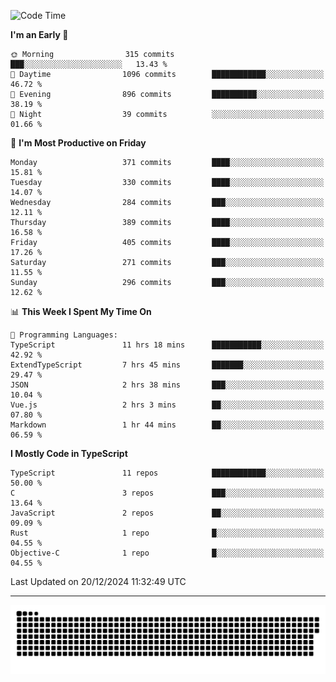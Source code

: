 <!--
<picture>
  <source
    srcset="https://github-readme-stats.vercel.app/api?username=kevinxft&show_icons=true&theme=dark"
    media="(prefers-color-scheme: dark)"
  />
  <source
    srcset="https://github-readme-stats.vercel.app/api?username=kevinxft&show_icons=true"
    media="(prefers-color-scheme: light), (prefers-color-scheme: no-preference)"
  />
  <img src="https://github-readme-stats.vercel.app/api?username=kevinxft&show_icons=true" />
</picture>
-->

<!--START_SECTION:waka-->
![Code Time](http://img.shields.io/badge/Code%20Time-2%2C904%20hrs%2048%20mins-blue)

**I'm an Early 🐤** 

```text
🌞 Morning                315 commits         ███░░░░░░░░░░░░░░░░░░░░░░   13.43 % 
🌆 Daytime                1096 commits        ████████████░░░░░░░░░░░░░   46.72 % 
🌃 Evening                896 commits         ██████████░░░░░░░░░░░░░░░   38.19 % 
🌙 Night                  39 commits          ░░░░░░░░░░░░░░░░░░░░░░░░░   01.66 % 
```
📅 **I'm Most Productive on Friday** 

```text
Monday                   371 commits         ████░░░░░░░░░░░░░░░░░░░░░   15.81 % 
Tuesday                  330 commits         ████░░░░░░░░░░░░░░░░░░░░░   14.07 % 
Wednesday                284 commits         ███░░░░░░░░░░░░░░░░░░░░░░   12.11 % 
Thursday                 389 commits         ████░░░░░░░░░░░░░░░░░░░░░   16.58 % 
Friday                   405 commits         ████░░░░░░░░░░░░░░░░░░░░░   17.26 % 
Saturday                 271 commits         ███░░░░░░░░░░░░░░░░░░░░░░   11.55 % 
Sunday                   296 commits         ███░░░░░░░░░░░░░░░░░░░░░░   12.62 % 
```


📊 **This Week I Spent My Time On** 

```text
💬 Programming Languages: 
TypeScript               11 hrs 18 mins      ███████████░░░░░░░░░░░░░░   42.92 % 
ExtendTypeScript         7 hrs 45 mins       ███████░░░░░░░░░░░░░░░░░░   29.47 % 
JSON                     2 hrs 38 mins       ███░░░░░░░░░░░░░░░░░░░░░░   10.04 % 
Vue.js                   2 hrs 3 mins        ██░░░░░░░░░░░░░░░░░░░░░░░   07.80 % 
Markdown                 1 hr 44 mins        ██░░░░░░░░░░░░░░░░░░░░░░░   06.59 % 
```

**I Mostly Code in TypeScript** 

```text
TypeScript               11 repos            ████████████░░░░░░░░░░░░░   50.00 % 
C                        3 repos             ███░░░░░░░░░░░░░░░░░░░░░░   13.64 % 
JavaScript               2 repos             ██░░░░░░░░░░░░░░░░░░░░░░░   09.09 % 
Rust                     1 repo              █░░░░░░░░░░░░░░░░░░░░░░░░   04.55 % 
Objective-C              1 repo              █░░░░░░░░░░░░░░░░░░░░░░░░   04.55 % 
```




 Last Updated on 20/12/2024 11:32:49 UTC
<!--END_SECTION:waka-->

---

<picture>
  <source media="(prefers-color-scheme: dark)" srcset="https://raw.githubusercontent.com/kevinxft/kevinxft/output/github-contribution-grid-snake-dark.svg">
  <source media="(prefers-color-scheme: light)" srcset="https://raw.githubusercontent.com/kevinxft/kevinxft/output/github-contribution-grid-snake.svg">
  <img alt="github contribution grid snake animation" src="https://raw.githubusercontent.com/kevinxft/kevinxft/output/github-contribution-grid-snake.svg">
</picture>